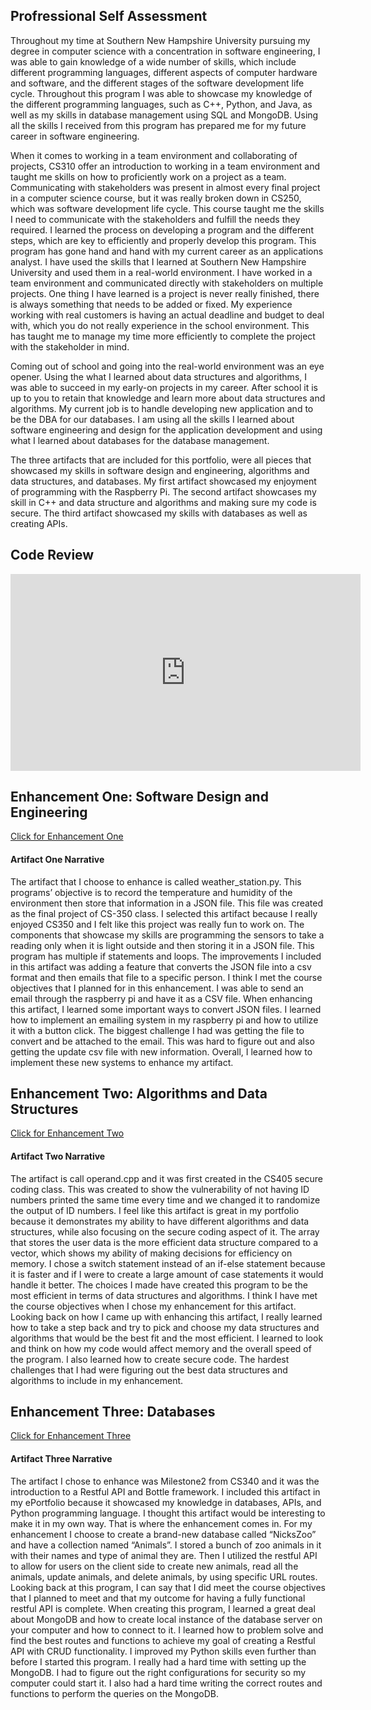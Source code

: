## Profressional Self Assessment

Throughout my time at Southern New Hampshire University pursuing my degree in computer science with a concentration in software engineering, I was able to gain knowledge of a wide number of skills, which include different programming languages, different aspects of computer hardware and software, and the different stages of the software development life cycle. Throughout this program I was able to showcase my knowledge of the different programming languages, such as C++, Python, and Java, as well as my skills in database management using SQL and MongoDB. Using all the skills I received from this program has prepared me for my future career in software engineering.

When it comes to working in a team environment and collaborating of projects, CS310 offer an introduction to working in a team environment and taught me skills on how to proficiently work on a project as a team. Communicating with stakeholders was present in almost every final project in a computer science course, but it was really broken down in CS250, which was software development life cycle. This course taught me the skills I need to communicate with the stakeholders and fulfill the needs they required. I learned the process on developing a program and the different steps, which are key to efficiently and properly develop this program.
This program has gone hand and hand with my current career as an applications analyst. I have used the skills that I learned at Southern New Hampshire University and used them in a real-world environment. I have worked in a team environment and communicated directly with stakeholders on multiple projects. One thing I have learned is a project is never really finished, there is always something that needs to be added or fixed. My experience working with real customers is having an actual deadline and budget to deal with, which you do not really experience in the school environment. This has taught me to manage my time more efficiently to complete the project with the stakeholder in mind.

Coming out of school and going into the real-world environment was an eye opener. Using the what I learned about data structures and algorithms, I was able to succeed in my early-on projects in my career. After school it is up to you to retain that knowledge and learn more about data structures and algorithms. My current job is to handle developing new application and to be the DBA for our databases. I am using all the skills I learned about software engineering and design for the application development and using what I learned about databases for the database management. 

The three artifacts that are included for this portfolio, were all pieces that showcased my skills in software design and engineering, algorithms and data structures, and databases. My first artifact showcased my enjoyment of programming with the Raspberry Pi. The second artifact showcases my skill in C++ and data structure and algorithms and making sure my code is secure. The third artifact showcased my skills with databases as well as creating APIs. 

## Code Review
<iframe width="560" height="315" src="https://www.youtube.com/embed/lzdZD19YHmE" frameborder="0" allow="accelerometer; autoplay; clipboard-write; encrypted-media; gyroscope; picture-in-picture" allowfullscreen></iframe>

## Enhancement One: Software Design and Engineering

<a href="http://github.com/Nick2159x/CS499/tree/Master/Enhancement%20One" title=" Click for Enhancement One">Click for Enhancement One</a>

#### Artifact One Narrative
   
   The artifact that I choose to enhance is called weather_station.py. This programs’ objective is to record the temperature and humidity of the environment then store that information in a JSON file. This file was created as the final project of CS-350 class. I selected this artifact because I really enjoyed CS350 and I felt like this project was really fun to work on. The components that showcase my skills are programming the sensors to take a reading only when it is light outside and then storing it in a JSON file. This program has multiple if statements and loops. The improvements I included in this artifact was adding a feature that converts the JSON file into a csv format and then emails that file to a specific person. I think I met the course objectives that I planned for in this enhancement. I was able to send an email through the raspberry pi and have it as a CSV file. When enhancing this artifact, I learned some important ways to convert JSON files. I learned how to implement an emailing system in my raspberry pi and how to utilize it with a button click. The biggest challenge I had was getting the file to convert and be attached to the email. This was hard to figure out and also getting the update csv file with new information. Overall, I learned how to implement these new systems to enhance my artifact. 


## Enhancement Two: Algorithms and Data Structures

<a href="http://github.com/Nick2159x/CS499/tree/Master/Enhancement%20Two" title=" Click for Enhancement Two">Click for Enhancement Two</a>

#### Artifact Two Narrative

   The artifact is call operand.cpp and it was first created in the CS405 secure coding class. This was created to show the vulnerability of not having ID numbers printed the same time every time and we changed it to randomize the output of ID numbers. I feel like this artifact is great in my portfolio because it demonstrates my ability to have different algorithms and data structures, while also focusing on the secure coding aspect of it. The array that stores the user data is the more efficient data structure compared to a vector, which shows my ability of making decisions for efficiency on memory. I chose a switch statement instead of an if-else statement because it is faster and if I were to create a large amount of case statements it would handle it better. The choices I made have created this program to be the most efficient in terms of data structures and algorithms. I think I have met the course objectives when I chose my enhancement for this artifact. Looking back on how I came up with enhancing this artifact, I really learned how to take a step back and try to pick and choose my data structures and algorithms that would be the best fit and the most efficient. I learned to look and think on how my code would affect memory and the overall speed of the program. I also learned how to create secure code. The hardest challenges that I had were figuring out the best data structures and algorithms to include in my enhancement.

## Enhancement Three: Databases

<a href="http://github.com/Nick2159x/CS499/tree/Master/Enhancement%20Three" title=" Click for Enhancement Three">Click for Enhancement Three</a>

#### Artifact Three Narrative

   The artifact I chose to enhance was Milestone2 from CS340 and it was the introduction to a Restful API and Bottle framework. I included this artifact in my ePortfolio because it showcased my knowledge in databases, APIs, and Python programming language. I thought this artifact would be interesting to make it in my own way. That is where the enhancement comes in. For my enhancement I choose to create a brand-new database called “NicksZoo” and have a collection named “Animals”. I stored a bunch of zoo animals in it with their names and type of animal they are. Then I utilized the restful API to allow for users on the client side to create new animals, read all the animals, update animals, and delete animals, by using specific URL routes. Looking back at this program, I can say that I did meet the course objectives that I planned to meet and that my outcome for having a fully functional restful API is complete. When creating this program, I learned a great deal about MongoDB and how to create local instance of the database server on your computer and how to connect to it. I learned how to problem solve and find the best routes and functions to achieve my goal of creating a Restful API with CRUD functionality. I improved my Python skills even further than before I started this program. I really had a hard time with setting up the MongoDB. I had to figure out the right configurations for security so my computer could start it. I also had a hard time writing the correct routes and functions to perform the queries on the MongoDB.

